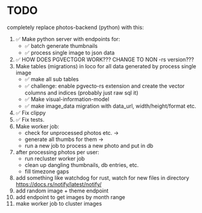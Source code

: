 # TODO

completely replace photos-backend (python) with this:

1. ✅ Make python server with endpoints for:
    * ✅ batch generate thumbnails
    * ✅ process single image to json data
2. ✅ HOW DOES PGVECTGOR WORK??? CHANGE TO NON -rs version???
3. Make tables (migrations) in loco for all data generated by process single image
    * ✅ make all sub tables
    * ✅ challenge: enable pgvecto-rs extension and create the vector columns and indices (probably just raw sql it)
    * ✅ Make visual-information-model
    * ✅ make image_data migration with data_url, width/height/format etc.
4. ✅ Fix clippy
5. ✅ Fix tests.
6. Make worker job:
    * check for unprocessed photos etc. ->
    * generate all thumbs for them ->
    * run a new job to process a new photo and put in db
7. after processing photos per user:
    * run recluster worker job
    * clean up dangling thumbnails, db entries, etc.
    * fill timezone gaps
8. add something like watchdog for rust, watch for new files in directory https://docs.rs/notify/latest/notify/
9. add random image + theme endpoint
10. add endpoint to get images by month range
11. make worker job to cluster images